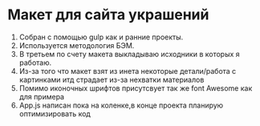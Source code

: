 # Макет для сайта украшений
1. Собран с помощью gulp как и ранние проекты.
2. Используется методология БЭМ.
3. В третьем по счету макета выкладываю исходники в которых я работаю.
4. Из-за того что макет взят из инета некоторые детали/работа с картинками итд страдает из-за нехватки материалов
5. Помимо иконочных  шрифтов присутсвует так же font Awesome как для примера
6. App.js написан пока на коленке,в конце проекта планирую оптимизировать код
